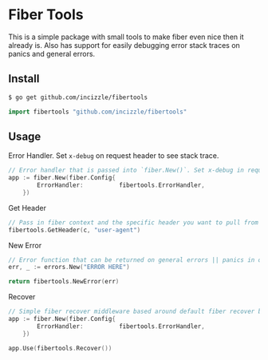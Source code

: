 # Fiber Tools

This is a simple package with small tools to make fiber even nice then it already is. Also has support for easily debugging error stack traces on panics and general errors.

## Install

```bash
$ go get github.com/incizzle/fibertools
```

```go
import fibertools "github.com/incizzle/fibertools"
```

## Usage

Error Handler. Set `x-debug` on request header to see stack trace.

```go
// Error handler that is passed into `fiber.New()`. Set x-debug in request header to see stack trace of error.
app := fiber.New(fiber.Config{
		ErrorHandler:          fibertools.ErrorHandler,
    })
```

Get Header

```go
// Pass in fiber context and the specific header you want to pull from the context.
fibertools.GetHeader(c, "user-agent")
```

New Error

```go
// Error function that can be returned on general errors || panics in order to get stack trace in error handler. Must be used in tandom with fibertools.Recover() for most value.
err, _ := errors.New("ERROR HERE")

return fibertools.NewError(err)
```

Recover

```go
// Simple fiber recover middleware based around default fiber recover but with the addiction of stack tarcing. Should be used with fibertools.ErrorHandler().
app := fiber.New(fiber.Config{
		ErrorHandler:          fibertools.ErrorHandler,
    })

app.Use(fibertools.Recover())
```
